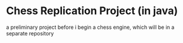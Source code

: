 # Chess Replication Project (in java)

a preliminary project before i begin a chess engine, which will be in a separate repository
